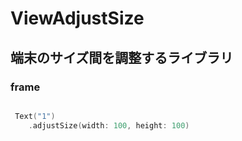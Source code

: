 # ViewAdjustSize

## 端末のサイズ間を調整するライブラリ

### frame

```swift

 Text("1")
	.adjustSize(width: 100, height: 100)

```
